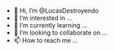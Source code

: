 - 👋 Hi, I’m @LucasDestroyendo
- 👀 I’m interested in ...
- 🌱 I’m currently learning ...
- 💞️ I’m looking to collaborate on ...
- 📫 How to reach me ...

<!---
LucasDestroyendo/LucasDestroyendo is a ✨ special ✨ repository because its `README.md` (this file) appears on your GitHub profile.
You can click the Preview link to take a look at your changes.
--->
